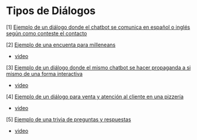 

# Tipos de Diálogos

[1] [Ejemplo de un diálogo donde el chatbot se comunica en español o inglés según como conteste el contacto](https://github.com/Funpei/chatBot/blob/master/Dialogo.15.json)


[2] [Ejemplo de una encuenta para milleneans](https://github.com/Funpei/chatBot/blob/master/Dialogo.43.json)
* [video](https://youtu.be/0W4Tn87q22o)

[3] [Ejemplo de un diálogo donde el mismo chatbot se hacer propaganda a si mismo de una forma interactiva](https://github.com/Funpei/chatBot/blob/master/Dialogo.65.json)
* [video](https://youtu.be/ryZTDZhiAf0) 

[4] [Ejemplo de un diálogo para venta y atención al cliente en una pizzería](https://github.com/Funpei/chatBot/blob/master/Dialogo.69.json)
* [video](https://youtu.be/1ZRx8V4rGms)

[5] [Ejemplo de una trivia de preguntas y respuestas](https://github.com/Funpei/chatBot/blob/master/Dialogo.78.json)
* [video](https://youtu.be/3Cc60zRSGTY)



